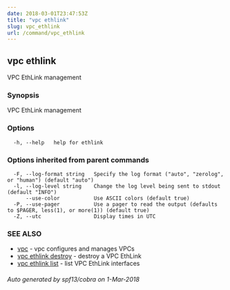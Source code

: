 ```yaml
---
date: 2018-03-01T23:47:53Z
title: "vpc ethlink"
slug: vpc_ethlink
url: /command/vpc_ethlink
---
```

## vpc ethlink

VPC EthLink management

### Synopsis


VPC EthLink management

### Options

```
  -h, --help   help for ethlink
```

### Options inherited from parent commands

```
  -F, --log-format string   Specify the log format ("auto", "zerolog", or "human") (default "auto")
  -l, --log-level string    Change the log level being sent to stdout (default "INFO")
      --use-color           Use ASCII colors (default true)
  -P, --use-pager           Use a pager to read the output (defaults to $PAGER, less(1), or more(1)) (default true)
  -Z, --utc                 Display times in UTC
```

### SEE ALSO
* [vpc](/command/vpc)	 - vpc configures and manages VPCs
* [vpc ethlink destroy](/command/vpc_ethlink_destroy)	 - destroy a VPC EthLink
* [vpc ethlink list](/command/vpc_ethlink_list)	 - list VPC EthLink interfaces

###### Auto generated by spf13/cobra on 1-Mar-2018
